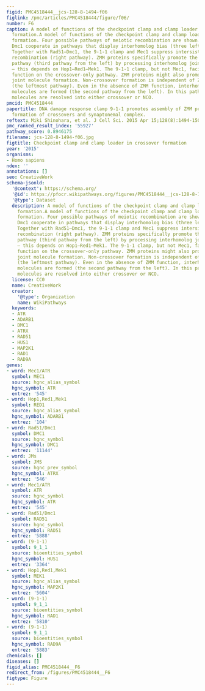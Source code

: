 ```yaml
---
figid: PMC4518444__jcs-128-8-1494-f06
figlink: /pmc/articles/PMC4518444/figure/f06/
number: F6
caption: A model of functions of the checkpoint clamp and clamp loader in crossover
  formation.A model of functions of the checkpoint clamp and clamp loader in crossover
  formation. Four possible pathways of meiotic recombination are shown. Rad51 and
  Dmc1 cooperate in pathways that display interhomolog bias (three leftmost pathways).
  Together with Rad51–Dmc1, the 9-1-1 clamp and Mec1 suppress intersister and ectopic
  recombination (right pathway). ZMM proteins specifically promote the ‘crossover-only’
  pathway (third pathway from the left) by processing interhomolog joint molecules
  – this depends on Hop1–Red1–Mek1. The 9-1-1 clamp, but not Mec1, facilitates ZMM
  function on the crossover-only pathway. ZMM proteins might also promote intersister
  joint molecule formation. Non-crossover formation is independent of ZMM proteins
  (the leftmost pathway). Even in the absence of ZMM function, interhomolog joint
  molecules are formed (the second pathway from the left). In this pathway, joint
  molecules are resolved into either crossover or NCO.
pmcid: PMC4518444
papertitle: DNA damage response clamp 9-1-1 promotes assembly of ZMM proteins for
  formation of crossovers and synaptonemal complex.
reftext: Miki Shinohara, et al. J Cell Sci. 2015 Apr 15;128(8):1494-1506.
pmc_ranked_result_index: '55927'
pathway_score: 0.8946175
filename: jcs-128-8-1494-f06.jpg
figtitle: Checkpoint clamp and clamp loader in crossover formation
year: '2015'
organisms:
- Homo sapiens
ndex: ''
annotations: []
seo: CreativeWork
schema-jsonld:
  '@context': https://schema.org/
  '@id': https://pfocr.wikipathways.org/figures/PMC4518444__jcs-128-8-1494-f06.html
  '@type': Dataset
  description: A model of functions of the checkpoint clamp and clamp loader in crossover
    formation.A model of functions of the checkpoint clamp and clamp loader in crossover
    formation. Four possible pathways of meiotic recombination are shown. Rad51 and
    Dmc1 cooperate in pathways that display interhomolog bias (three leftmost pathways).
    Together with Rad51–Dmc1, the 9-1-1 clamp and Mec1 suppress intersister and ectopic
    recombination (right pathway). ZMM proteins specifically promote the ‘crossover-only’
    pathway (third pathway from the left) by processing interhomolog joint molecules
    – this depends on Hop1–Red1–Mek1. The 9-1-1 clamp, but not Mec1, facilitates ZMM
    function on the crossover-only pathway. ZMM proteins might also promote intersister
    joint molecule formation. Non-crossover formation is independent of ZMM proteins
    (the leftmost pathway). Even in the absence of ZMM function, interhomolog joint
    molecules are formed (the second pathway from the left). In this pathway, joint
    molecules are resolved into either crossover or NCO.
  license: CC0
  name: CreativeWork
  creator:
    '@type': Organization
    name: WikiPathways
  keywords:
  - ATR
  - ADARB1
  - DMC1
  - ATRX
  - RAD51
  - HUS1
  - MAP2K1
  - RAD1
  - RAD9A
genes:
- word: Mec1/ATR
  symbol: MEC1
  source: hgnc_alias_symbol
  hgnc_symbol: ATR
  entrez: '545'
- word: Hop1,Red1,Mek1
  symbol: RED1
  source: hgnc_alias_symbol
  hgnc_symbol: ADARB1
  entrez: '104'
- word: Rad51/Dmc1
  symbol: DMC1
  source: hgnc_symbol
  hgnc_symbol: DMC1
  entrez: '11144'
- word: JMs
  symbol: JMS
  source: hgnc_prev_symbol
  hgnc_symbol: ATRX
  entrez: '546'
- word: Mec1/ATR
  symbol: ATR
  source: hgnc_symbol
  hgnc_symbol: ATR
  entrez: '545'
- word: Rad51/Dmc1
  symbol: RAD51
  source: hgnc_symbol
  hgnc_symbol: RAD51
  entrez: '5888'
- word: (9-1-1)
  symbol: 9_1_1
  source: bioentities_symbol
  hgnc_symbol: HUS1
  entrez: '3364'
- word: Hop1,Red1,Mek1
  symbol: MEK1
  source: hgnc_alias_symbol
  hgnc_symbol: MAP2K1
  entrez: '5604'
- word: (9-1-1)
  symbol: 9_1_1
  source: bioentities_symbol
  hgnc_symbol: RAD1
  entrez: '5810'
- word: (9-1-1)
  symbol: 9_1_1
  source: bioentities_symbol
  hgnc_symbol: RAD9A
  entrez: '5883'
chemicals: []
diseases: []
figid_alias: PMC4518444__F6
redirect_from: /figures/PMC4518444__F6
figtype: Figure
---
```


